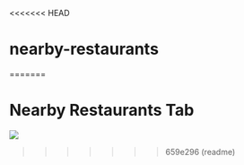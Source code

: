 <<<<<<< HEAD
# nearby-restaurants
=======
# Nearby Restaurants Tab

![](wordle15sec.gif)

>>>>>>> 659e296 (readme)
